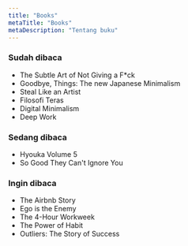 ```yaml
---
title: "Books"
metaTitle: "Books"
metaDescription: "Tentang buku"
---
```


### Sudah dibaca
- The Subtle Art of Not Giving a F*ck
- Goodbye, Things: The new Japanese Minimalism
- Steal Like an Artist
- Filosofi Teras
- Digital Minimalism
- Deep Work

### Sedang dibaca
- Hyouka Volume 5
- So Good They Can't Ignore You

### Ingin dibaca
- The Airbnb Story
- Ego is the Enemy
- The 4-Hour Workweek
- The Power of Habit
- Outliers: The Story of Success